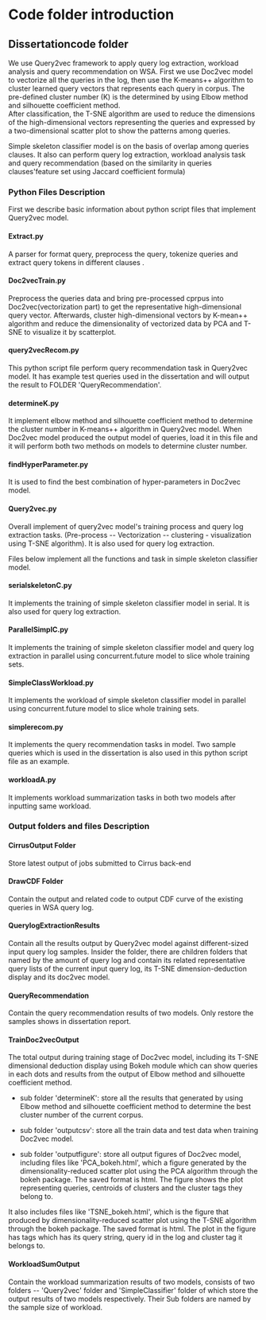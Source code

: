 # Code folder introduction


## Dissertationcode folder

We use Query2vec framework to apply query log extraction, workload analysis and query recommendation 
on WSA.
First we use Doc2vec model to vectorize all the queries in the log,
then use the K-means++ algorithm to cluster learned query vectors 
that represents each query in corpus.
 The pre-defined cluster number (K) is the determined by using Elbow method and silhouette coefficient method.  
After classification, the T-SNE algorithm
are used to reduce the dimensions of the high-dimensional vectors representing the queries and 
expressed by a two-dimensional scatter plot to show the patterns among queries.

Simple skeleton classifier model is on the basis of overlap among queries clauses. It also can perform query log extraction,
workload analysis task and query recommendation (based on the similarity in queries clauses'feature set using Jaccard 
coefficient formula)


### Python Files Description
First we describe basic information about python script files that implement Query2vec model.
#### Extract.py

A parser for format query, preprocess the query, tokenize queries 
and extract query tokens in different clauses .


#### Doc2vecTrain.py

Preprocess the queries data and bring pre-processed cprpus into Doc2vec(vectorization part) 
to get the representative high-dimensional query vector. 
Afterwards, cluster high-dimensional vectors by K-mean++ algorithm and
 reduce the dimensionality of vectorized data by PCA 
and T-SNE to visualize it by scatterplot.

#### query2vecRecom.py

This python script file perform query recommendation task in Query2vec model. It has example test queries used
in the dissertation and will output the result to FOLDER 'QueryRecommendation'.

#### determineK.py
It implement elbow method and silhouette coefficient method to determine the cluster number in K-means++ algorithm
in Query2vec model. When Doc2vec model produced the output model of queries, load it in this file and it will perform
both two methods on models to determine cluster number.

#### findHyperParameter.py
It is used to find the best combination of hyper-parameters in Doc2vec model.

#### Query2vec.py
Overall implement of query2vec model's training process and query log extraction tasks. (Pre-process -- Vectorization -- clustering - visualization
 using T-SNE algorithm). It is also used for query log extraction.




Files below implement all the functions and task in simple skeleton classifier model.

#### serialskeletonC.py
It implements the training of simple skeleton classifier model in serial. It is also used for query log extraction.
#### ParallelSimplC.py

It implements the training of simple skeleton classifier model and query log extraction
in parallel using concurrent.future model to 
slice whole training sets. 


#### SimpleClassWorkload.py
It implements the workload of simple skeleton classifier model in parallel using concurrent.future model to 
slice whole training sets. 

#### simplerecom.py
It implements the query recommendation tasks in model. Two sample queries which is used in the dissertation is
also used in this python script file as an example.


#### workloadA.py
It implements workload summarization tasks in both two models after inputting same workload.





### Output folders and files Description
#### CirrusOutput Folder
Store latest output of jobs submitted to Cirrus back-end

#### DrawCDF Folder
Contain the output and related code to output CDF curve of the existing queries in WSA query log.

#### QuerylogExtractionResults
Contain all the results output by Query2vec model against different-sized input query log samples. Insider the folder,
there are children folders that named by the amount of query log and contain its related representative query lists
of the current input query log, its T-SNE dimension-deduction display and its doc2vec model.

#### QueryRecommendation
Contain the query recommendation results of two models. Only restore the samples shows in dissertation report.


#### TrainDoc2vecOutput
The total output during training stage of Doc2vec model, including its T-SNE dimensional deduction display using Bokeh module
which can show queries in each dots and results from the output of Elbow method and silhouette coefficient method.

 - sub folder 'determineK': store all the results that generated by using Elbow method and silhouette coefficient method to determine the best cluster number 
of the current corpus.
 - sub folder 'outputcsv': store all the train data and test data when training Doc2vec model.

 - sub folder 'outputfigure':  store all output figures of Doc2vec model, including files like 'PCA_bokeh.html', which  a figure 
 generated by the dimensionality-reduced scatter plot using the PCA algorithm through the bokeh package. The saved format is html. The figure shows the plot representing queries, centroids of clusters and the cluster tags they belong to.
 
 It also includes files like 'TSNE_bokeh.html', which is the figure that produced by dimensionality-reduced scatter plot using the T-SNE algorithm through the bokeh package.
The saved format is html. The plot in the figure has tags which has its query string, query id in the log and cluster tag it belongs to.
 
 


#### WorkloadSumOutput 
 Contain the workload summarization results of two models, consists of two folders -- 'Query2vec' folder 
  and 'SimpleClassifier' folder of which store the output results of two models respectively.
  Their Sub folders are named by the sample size of workload. 